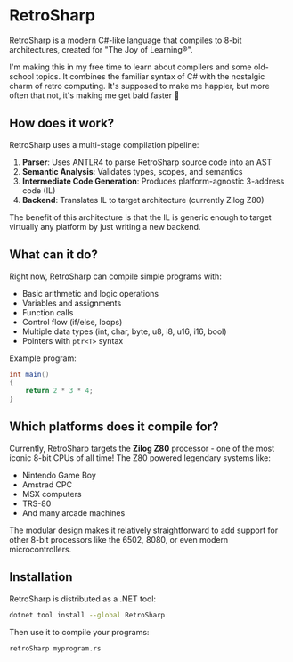 # RetroSharp

RetroSharp is a modern C#-like language that compiles to 8-bit architectures, created for "The Joy of Learning®".

I'm making this in my free time to learn about compilers and some old-school topics. It combines the familiar syntax of C# with the nostalgic charm of retro computing. It's supposed to make me happier, but more often that not, it's making me get bald faster 🤣

## How does it work?

RetroSharp uses a multi-stage compilation pipeline:

1. **Parser**: Uses ANTLR4 to parse RetroSharp source code into an AST
2. **Semantic Analysis**: Validates types, scopes, and semantics
3. **Intermediate Code Generation**: Produces platform-agnostic 3-address code (IL)
4. **Backend**: Translates IL to target architecture (currently Zilog Z80)

The benefit of this architecture is that the IL is generic enough to target virtually any platform by just writing a new backend.

## What can it do?

Right now, RetroSharp can compile simple programs with:
- Basic arithmetic and logic operations
- Variables and assignments
- Function calls
- Control flow (if/else, loops)
- Multiple data types (int, char, byte, u8, i8, u16, i16, bool)
- Pointers with `ptr<T>` syntax

Example program:
```csharp
int main() 
{ 
    return 2 * 3 * 4; 
}
```

## Which platforms does it compile for?

Currently, RetroSharp targets the **Zilog Z80** processor - one of the most iconic 8-bit CPUs of all time! The Z80 powered legendary systems like:

- Nintendo Game Boy
- Amstrad CPC
- MSX computers
- TRS-80
- And many arcade machines

The modular design makes it relatively straightforward to add support for other 8-bit processors like the 6502, 8080, or even modern microcontrollers.

## Installation

RetroSharp is distributed as a .NET tool:

```bash
dotnet tool install --global RetroSharp
```

Then use it to compile your programs:

```bash
retroSharp myprogram.rs
```
